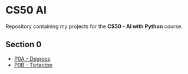 # CS50 AI
Repository containing my projects for the **CS50 - AI with Python** course.

## Section 0
- [P0A - Degrees](cs50-ai/degrees)
- [P0B - Tictactoe](cs50-ai/tictactoe)
